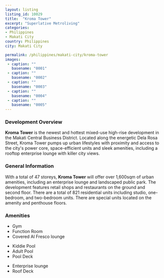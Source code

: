 ```yaml
---
layout: listing
listing_id: 10029
title:  "Kroma Tower"
excerpt: "Superlative Metroliving"
categories:
- Philippines
- Makati City
country: Philippines
city: Makati City

permalink: /philippines/makati-city/kroma-tower
images:
 - caption: ""
   basename: "0001"
 - caption: ""
   basename: "0002"
 - caption: ""
   basename: "0003"
 - caption: ""
   basename: "0004"
 - caption: ""
   basename: "0005"
---
```


<h3>Development Overview</h3>
<p><strong>Kroma Tower</strong> is the newest and hottest mixed-use high-rise development  in the Makati
Central Business District. Located along the energetic Dela Rosa Street, Kroma Tower pumps up urban
lifestyles with proximity and access to the city's power core, space-efficient units and sleek amenities,
including a rooftop enterprise lounge with killer city views.</p>

<h3>General Information</h3>
<p>With a total of 47 storeys, <strong>Kroma Tower</strong> will offer over 1,600sqm of urban amenities,
including an enterprise lounge and landscaped public park. The development features retail shops and restaurants
on the ground and second floor. There are a total of 821 residential units including studio, one-bedroom,
and two-bedroom units. There are special units located on the amenity and penthouse floors.</p>

<h3>Amenities</h3>
<div class="features clearfix">

<ul>
  <li>Gym</li>
  <li>Function Room</li>
  <li>Covered Al Fresco lounge</li>
</ul>
 <ul>
  <li>Kiddie Pool</li>
  <li>Adult Pool</li>
  <li>Pool Deck</li>
</ul>
 <ul>
  <li>Enterprise lounge</li>
  <li>Roof Deck</li>
</ul>
</div>